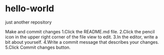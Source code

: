 # hello-world
just another repository

Make and commit changes
1.Click the README.md file.
2.Click the  pencil icon in the upper right corner of the file view to edit.
3.In the editor, write a bit about yourself.
4.Write a commit message that describes your changes.
5.Click Commit changes button.
